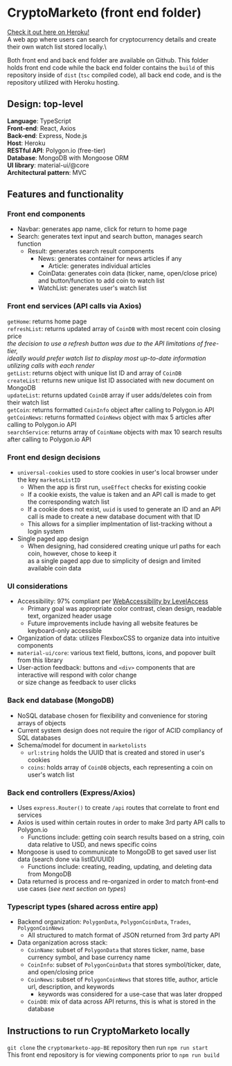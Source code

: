 # CryptoMarketo (front end folder)

[Check it out here on Heroku!](https://cryptomarketo.herokuapp.com/)\
A web app where users can search for cryptocurrency details and create their own watch list stored locally.\

Both front end and back end folder are available on Github. This folder holds front end code while the back end folder contains the `build` of this repository inside of `dist` (`tsc` compiled code), all back end code, and is the repository utilized with Heroku hosting. 

## Design: top-level

**Language**: TypeScript\
**Front-end**: React, Axios\
**Back-end**: Express, Node.js\
**Host**: Heroku\
**RESTful API**: Polygon.io (free-tier)\
**Database**: MongoDB with Mongoose ORM\
**UI library**: material-ui/@core\
**Architectural pattern**: MVC

## Features and functionality
### Front end components
- Navbar: generates app name, click for return to home page
- Search: generates text input and search button, manages search function    
  - Result: generates search result components
    - News: generates container for news articles if any
      - Article: generates individual articles
    - CoinData: generates coin data (ticker, name, open/close price) and button/function to add coin to watch list
    - WatchList: generates user's watch list

### Front end services (API calls via Axios)
`getHome`: returns home page\
`refreshList`: returns updated array of `CoinDB` with most recent coin closing price\
*the decision to use a refresh button was due to the API limitations of free-tier,* <br>
*ideally would prefer watch list to display most up-to-date information utilizing calls with each render*\
`getList`: returns object with unique list ID and array of `CoinDB`\
`createList`: returns new unique list ID associated with new document on MongoDB\
`updateList`: returns updated `CoinDB` array if user adds/deletes coin from their watch list\
`getCoin`: returns formatted `CoinInfo` object after calling to Polygon.io API\
`getCoinNews`: returns formatted `CoinNews` object with max 5 articles after calling to Polygon.io API\
`searchService`: returns array of `CoinName` objects with max 10 search results after calling to Polygon.io API

### Front end design decisions
- `universal-cookies` used to store cookies in user's local browser under the key `marketoListID`
  - When the app is first run, `useEffect` checks for existing cookie
  - If a cookie exists, the value is taken and an API call is made to get the corresponding watch list
  - If a cookie does not exist, `uuid` is used to generate an ID and an API call is made to create a new database document with that ID
  - This allows for a simplier implmentation of list-tracking without a login system
- Single paged app design
  - When designing, had considered creating unique url paths for each coin, however, chose to keep it <br>
  as a single paged app due to simplicity of design and limited available coin data

### UI considerations
- Accessibility: 97% compliant per [WebAccessibility by LevelAccess](https://www.webaccessibility.com/)
  - Primary goal was appropriate color contrast, clean design, readable text, organized header usage
  - Future improvements include having all website features be keyboard-only accessible 
- Organization of data: utilizes FlexboxCSS to organize data into intuitive components
- `material-ui/core`: various text field, buttons, icons, and popover built from this library
- User-action feedback: buttons and `<div>` components that are interactive will respond with color change<br>
or size change as feedback to user clicks

### Back end database (MongoDB)
- NoSQL database chosen for flexibility and convenience for storing arrays of objects
- Current system design does not require the rigor of ACID compliancy of SQL databases 
- Schema/model for document in `marketolists`
  - `url:string` holds the UUID that is created and stored in user's cookies
  - `coins`: holds array of `CoinDB` objects, each representing a coin on user's watch list

### Back end controllers (Express/Axios)
- Uses `express.Router()` to create `/api` routes that correlate to front end services
- Axios is used within certain routes in order to make 3rd party API calls to Polygon.io
  - Functions include: getting coin search results based on a string, coin data relative to USD, and news specific coins
- Mongoose is used to communicate to MongoDB to get saved user list data (search done via listID/UUID)
  - Functions include: creating, reading, updating, and deleting data from MongoDB
- Data returned is process and re-organized in order to match front-end use cases (*see next section on types*)

### Typescript types (shared across entire app)
- Backend organization: `PolygonData`, `PolygonCoinData`, `Trades`, `PolygonCoinNews`
  - All structured to match format of JSON returned from 3rd party API 
- Data organization across stack: 
  - `CoinName`: subset of `PolygonData` that stores ticker, name, base currency symbol, and base currency name
  - `CoinInfo`: subset of `PolygonCoinData` that stores symbol/ticker, date, and open/closing price
  - `CoinNews`: subset of `PolygonCoinNews` that stores title, author, article url, description, and keywords
    - keywords was considered for a use-case that was later dropped
  - `CoinDB`: mix of data across API returns, this is what is stored in the database 

## Instructions to run CryptoMarketo locally
`git clone` the `cryptomarketo-app-BE` repository then run `npm run start`\
This front end repository is for viewing components prior to `npm run build`
